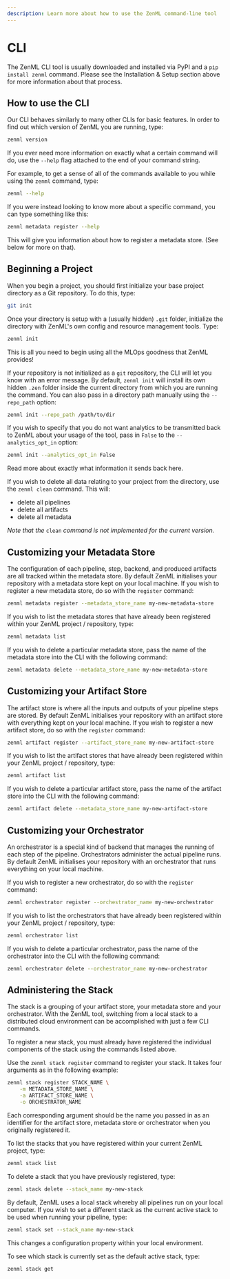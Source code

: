 ```yaml
---
description: Learn more about how to use the ZenML command-line tool
---
```


# CLI

The ZenML CLI tool is usually downloaded and installed via PyPI and a `pip install zenml` command. Please see the Installation & Setup section above for more information about that process.

## How to use the CLI

Our CLI behaves similarly to many other CLIs for basic features. In order to find out which version of ZenML you are running, type:

```bash
zenml version
```

If you ever need more information on exactly what a certain command will do, use the `--help` flag attached to the end of your command string.

For example, to get a sense of all of the commands available to you while using the `zenml` command, type:

```bash
zenml --help
```

If you were instead looking to know more about a specific command, you can type something like this:

```bash
zenml metadata register --help
```

This will give you information about how to register a metadata store. \(See below for more on that\).

## Beginning a Project

When you begin a project, you should first initialize your base project directory as a Git repository. To do this, type:

```bash
git init
```

Once your directory is setup with a \(usually hidden\) `.git` folder, initialize the directory with ZenML's own config and resource management tools. Type:

```bash
zenml init
```

This is all you need to begin using all the MLOps goodness that ZenML provides!

If your repository is not initialized as a `git` repository, the CLI will let you know with an error message. By default, `zenml init` will install its own hidden `.zen` folder inside the current directory from which you are running the command. You can also pass in a directory path manually using the `--repo_path` option:

```bash
zenml init --repo_path /path/to/dir
```

If you wish to specify that you do not want analytics to be transmitted back to ZenML about your usage of the tool, pass in `False` to the `--analytics_opt_in` option:

```bash
zenml init --analytics_opt_in False
```

Read more about exactly what information it sends back here.

If you wish to delete all data relating to your project from the directory, use the `zenml clean` command. This will:

* delete all pipelines
* delete all artifacts
* delete all metadata

_Note that the_ `clean` _command is not implemented for the current version._

## Customizing your Metadata Store

The configuration of each pipeline, step, backend, and produced artifacts are all tracked within the metadata store. By default ZenML initialises your repository with a metadata store kept on your local machine. If you wish to register a new metadata store, do so with the `register` command:

```bash
zenml metadata register --metadata_store_name my-new-metadata-store
```

If you wish to list the metadata stores that have already been registered within your ZenML project / repository, type:

```bash
zenml metadata list
```

If you wish to delete a particular metadata store, pass the name of the metadata store into the CLI with the following command:

```bash
zenml metadata delete --metadata_store_name my-new-metadata-store
```

## Customizing your Artifact Store

The artifact store is where all the inputs and outputs of your pipeline steps are stored. By default ZenML initialises your repository with an artifact store with everything kept on your local machine. If you wish to register a new artifact store, do so with the `register` command:

```bash
zenml artifact register --artifact_store_name my-new-artifact-store
```

If you wish to list the artifact stores that have already been registered within your ZenML project / repository, type:

```bash
zenml artifact list
```

If you wish to delete a particular artifact store, pass the name of the artifact store into the CLI with the following command:

```bash
zenml artifact delete --metadata_store_name my-new-artifact-store
```

## Customizing your Orchestrator

An orchestrator is a special kind of backend that manages the running of each step of the pipeline. Orchestrators administer the actual pipeline runs. By default ZenML initialises your repository with an orchestrator that runs everything on your local machine.

If you wish to register a new orchestrator, do so with the `register` command:

```bash
zenml orchestrator register --orchestrator_name my-new-orchestrator
```

If you wish to list the orchestrators that have already been registered within your ZenML project / repository, type:

```bash
zenml orchestrator list
```

If you wish to delete a particular orchestrator, pass the name of the orchestrator into the CLI with the following command:

```bash
zenml orchestrator delete --orchestrator_name my-new-orchestrator
```

## Administering the Stack

The stack is a grouping of your artifact store, your metadata store and your orchestrator. With the ZenML tool, switching from a local stack to a distributed cloud environment can be accomplished with just a few CLI commands.

To register a new stack, you must already have registered the individual components of the stack using the commands listed above.

Use the `zenml stack register` command to register your stack. It takes four arguments as in the following example:

```bash
zenml stack register STACK_NAME \
    -m METADATA_STORE_NAME \
    -a ARTIFACT_STORE_NAME \
    -o ORCHESTRATOR_NAME
```

Each corresponding argument should be the name you passed in as an identifier for the artifact store, metadata store or orchestrator when you originally registered it.

To list the stacks that you have registered within your current ZenML project, type:

```bash
zenml stack list
```

To delete a stack that you have previously registered, type:

```bash
zenml stack delete --stack_name my-new-stack
```

By default, ZenML uses a local stack whereby all pipelines run on your local computer. If you wish to set a different stack as the current active stack to be used when running your pipeline, type:

```bash
zenml stack set --stack_name my-new-stack
```

This changes a configuration property within your local environment.

To see which stack is currently set as the default active stack, type:

```bash
zenml stack get
```

